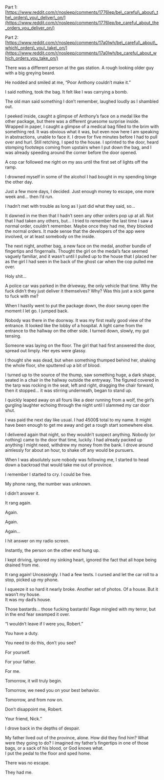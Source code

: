 Part 1: [https://www.reddit.com/r/nosleep/comments/1776lep/be\_careful\_about\_the\_orders\_you\_deliver\_on/](https://www.reddit.com/r/nosleep/comments/1776lep/be_careful_about_the_orders_you_deliver_on/)

Part 2: [https://www.reddit.com/r/nosleep/comments/17a0lwh/be\_careful\_about\_which\_orders\_you\_take\_on/](https://www.reddit.com/r/nosleep/comments/17a0lwh/be_careful_about_which_orders_you_take_on/)

There was a different person at the gas station. A rough looking older guy with a big greying beard. 

  
He nodded and smiled at me, “Poor Anthony couldn’t make it.”

  
I said nothing, took the bag. It felt like I was carrying a bomb.

  
The old man said something I don’t remember, laughed loudly as I shambled out.

  
I peeked inside, caught a glimpse of Anthony’s face on a medal like the other package, but there was a different gruesome surprise inside. Wrapped in paper, I caught a glimpse of a medical bag filled to the brim with something red. It was obvious what it was, but even now here I am speaking in abstractions, unable to face it. I drove for five minutes before I had to pull over and hurl. Still retching, I sped to the house. I sprinted to the door, heard stomping footsteps coming from upstairs when I put down the bag, and I was already speeding around the corner before the door opened.

  
A cop car followed me right on my ass until the first set of lights off the ramp. 

  
I drowned myself in some of the alcohol I had bought in my spending binge the other day. 

  
Just a few more days, I decided. Just enough money to escape, one more week and... then I’d run.

  
I hadn’t met with trouble as long as I just did what they said, so...

  
It dawned in me then that I hadn’t seen any other orders pop up at all. Not that I had taken any others, but... I tried to remember the last time I saw a normal order, couldn’t remember. Maybe once they had me, they blocked the normal orders. It made sense that the developers of the app were involved, or at least somebody on the inside.

  
The next night, another bag, a new face on the medal, another bundle of fingertips and fingernails.  Thought the girl on the medal’s face seemed vaguely familiar, and it wasn’t until I pulled up to the house that I placed her as the girl I had seen in the back of the ghost car when the cop pulled me over. 

Holy shit...

  
A police car was parked in the driveway, the only vehicle that time. Why the fuck didn’t they just deliver it themselves? Why? Was this just a sick game to fuck with me?

  
When I hastily went to put the package down, the door swung open the moment I let go. I jumped back.

  
Nobody was there in the doorway. It was my first really good view of the entrance. It looked like the lobby of a hospital. A light came from the entrance to the hallway on the other side. I turned down, slowly, my gut tensing.

  
Someone was laying on the floor. The girl that had first answered the door, spread out limply. Her eyes were glassy. 

  
I thought she was dead, but when something thumped behind her, shaking the whole floor, she sputtered up a bit of blood. 

  
I turned up to the source of the thump, saw something huge, a dark shape, seated in a chair in the hallway outside the entryway. The figured covered in the tarp was rocking in the seat, left and right, dragging the chair forward, then it stopped... it was stirring underneath, began to stand up.

  
I quickly leaped away on all fours like a deer running from a wolf, the girl’s gurgling laughter echoing through the night until I slammed my car door shut. 

  
I was paid the next day like usual. I had 4500$ total to my name. It might have been enough to get me away and get a rough start somewhere else. 

  
I delivered again that night, so they wouldn’t suspect anything. Nobody (or nothing) came to the door that time, luckily. I had already packed up anything I might need, withdrew my money from the bank. I drove around aimlessly for about an hour, to shake off any would be pursuers.

  
When I was absolutely sure nobody was following me, I started to head down a backroad that would take me out of province.

  
I remember I started to cry. I could be free.

  
My phone rang, the number was unknown.

  
I didn’t answer it.

  
It rang again.

  
Again.

  
Again.

  
Again...

  
I hit answer on my radio screen.

  
Instantly, the person on the other end hung up.

  
I kept driving, ignored my sinking heart, ignored the fact that all hope being drained from me. 

  
It rang again! Unceasingly. I had a few texts. I cursed and let the car roll to a stop, picked up my phone.

  
I squeeze it so hard it nearly broke. Another set of photos. Of a house. But it wasn’t my house.  
It was my dad’s house.

  
Those bastards... those fucking bastards! Rage mingled with my terror, but in the end fear swamped it over.

  
“I wouldn’t leave if I were you, Robert.”

  
You have a duty.

  
You need to do this, don’t you see?

  
For yourself.

  
For your father.

  
For me.

  
Tomorrow, it will truly begin.  


Tomorrow, we need you on your best behavior.  


Tomorrow, and from now on.

  
Don’t disappoint me, Robert.

  
Your friend, Nick.”

  
I drove back in the depths of despair.

  
My father lived out of the province, alone. How did they find him? What were they going to do? I imagined my father’s fingertips in one of those bags, or a sack of his blood, or God knows what.  
I put the pedal to the floor and sped home.

  
There was no escape. 

  
They had me.